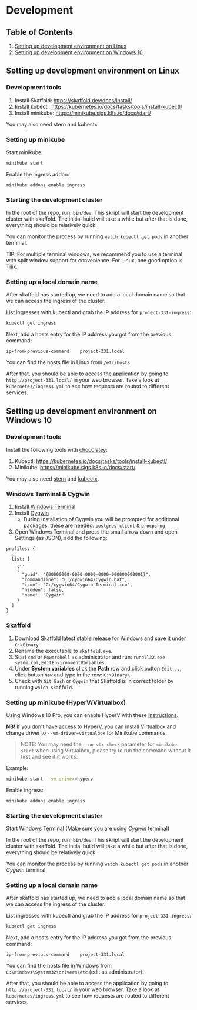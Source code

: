 # Development

## Table of Contents
1. [Setting up development environment on Linux](#setting-up-development-environment-on-linux)
2. [Setting up development environment on Windows 10](#setting-up-development-environment-on-windows-10)
## Setting up development environment on Linux

### Development tools

1. Install Skaffold: https://skaffold.dev/docs/install/ 
2. Install kubectl: https://kubernetes.io/docs/tasks/tools/install-kubectl/
3. Install minikube: https://minikube.sigs.k8s.io/docs/start/

You may also need stern and kubectx.

### Setting up minikube

Start minikube:

```sh
minikube start
```

Enable the ingress addon:

```
minikube addons enable ingress
```

### Starting the development cluster

In the root of the repo, run: `bin/dev`. This skript will start the development cluster with skaffold. The initial build will take a while but after that is done, everything should be relatively quick.

You can monitor the process by running `watch kubectl get pods` in another terminal.

TIP: For multiple terminal windows, we recommend you to use a terminal with split window support for convenience. For Linux, one good option is [Tilix](https://gnunn1.github.io/tilix-web/).

### Setting up a local domain name

After skaffold has started up, we need to add a local domain name so that we can access the ingress of the cluster.

List ingresses with kubectl and grab the IP address for `project-331-ingress`:

```sh
kubectl get ingress
```

Next, add a hosts entry for the IP address you got from the previous command:

```
ip-from-previous-command	project-331.local
```

You can find the hosts file in Linux from `/etc/hosts`.

After that, you should be able to access the application by going to `http://project-331.local/` in your web browser. Take a look at `kubernetes/ingress.yml` to see how requests are routed to different services.


## Setting up development environment on Windows 10 

### Development tools

Install the following tools with [chocolatey](https://docs.chocolatey.org/en-us/choco/setup ):  
1. Kubectl: https://kubernetes.io/docs/tasks/tools/install-kubectl/
2. Minikube: https://minikube.sigs.k8s.io/docs/start/

You may also need [stern](https://community.chocolatey.org/packages/stern) and [kubectx](https://community.chocolatey.org/packages/kubectx).

### Windows Terminal & Cygwin

1. Install [Windows Terminal](https://www.microsoft.com/en-us/p/windows-terminal/9n0dx20hk701?activetab=pivot:overviewtab)
2. Install [Cygwin](https://www.cygwin.com/)
    - During installation of Cygwin you will be prompted for additional packages, these are needed: `postgres-client` & `procps-ng`
3. Open Windows Terminal and press the small arrow down and open Settings (as JSON), add the following:
```
profiles: {
  ...
  list: [
    ...
    {
      "guid": "{00000000-0000-0000-0000-000000000001}",
      "commandline": "C:/cygwin64/Cygwin.bat",
      "icon": "C:/cygwin64/Cygwin-Terminal.ico",
      "hidden": false,
      "name": "Cygwin"
    }
  ]
}
```

### Skaffold

1. Download [Skaffold](https://skaffold.dev/docs/install/) latest [stable release](https://storage.googleapis.com/skaffold/releases/latest/skaffold-windows-amd64.exe) for Windows and save it under `C:\Binary`.
2. Rename the executable to `skaffold.exe`.
3. Start `cmd` or `Powershell` as administrator and run: `rundll32.exe sysdm.cpl,EditEnvironmentVariables`
4. Under **System variables** click the **Path** row and click button `Edit...`, click button `New` and type in the row: `C:\Binary\`.
5. Check with `Git Bash` or `Cygwin` that Skaffold is in correct folder by running `which skaffold`.

### Setting up minikube (HyperV/Virtualbox)

Using Windows 10 Pro, you can enable HyperV with these [instructions](https://docs.microsoft.com/en-us/virtualization/hyper-v-on-windows/quick-start/enable-hyper-v).  

**NB!** If you don't have access to HyperV, you can install [Virtualbox](https://www.virtualbox.org/) and change driver to `--vm-driver=virtualbox` for Minikube commands.
> NOTE: You may need the `--no-vtx-check` parameter for `minikube start` when using Virtualbox, please try to run the command without it first and see if it works.

Example:

```sh
minikube start --vm-driver=hyperv
```

Enable ingress:
```
minikube addons enable ingress
```

### Starting the development cluster

Start Windows Terminal (Make sure you are using *Cygwin* terminal)

In the root of the repo, run: `bin/dev`. This skript will start the development cluster with skaffold. The initial build will take a while but after that is done, everything should be relatively quick.

You can monitor the process by running `watch kubectl get pods` in another *Cygwin* terminal.

### Setting up a local domain name

After skaffold has started up, we need to add a local domain name so that we can access the ingress of the cluster.

List ingresses with kubectl and grab the IP address for `project-331-ingress`:

```sh
kubectl get ingress
```

Next, add a hosts entry for the IP address you got from the previous command:

```
ip-from-previous-command	project-331.local
```

You can find the hosts file in Windows from `C:\Windows\System32\drivers\etc` (edit as administrator).

After that, you should be able to access the application by going to `http://project-331.local/` in your web browser. Take a look at `kubernetes/ingress.yml` to see how requests are routed to different services.
